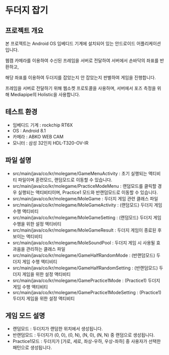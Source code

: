 # 두더지 잡기

## 프로젝트 개요
본 프로젝트는 Android OS 임베디드 기계에 설치되어 있는 안드로이드 어플리케이션입니다.

웹캠 카메라를 이용하여 수신된 프레임을 서버로 전달하여 서버에서 손바닥의 좌표를 반환하고,

해당 좌표를 이용하여 두더지를 잡았는지 안 잡았는지 판별하여 게임을 진행합니다.

프레임을 서버로 전달하기 위해 웹소켓 프로토콜을 사용하며, 서버에서 포즈 측정을 위해 Mediapipe의 Holistic을 사용합니다.

## 테스트 환경
- 임베디드 기계 : rockchip RT6X
- OS : Android 8.1
- 카메라 : ABKO WEB CAM
- 모니터 : 삼성 32인치 HDL-T320-OV-IR


## 파일 설명
- src/main/java/co/kr/molegame/GameMenuActivity : 초기 실행되는 액티비티 파일이며 훈련모드, 랜덤모드로 이동할 수 있습니다.
- src/main/java/co/kr/molegame/PracticeModeMenu : 랜덤모드를 클릭할 경우 실행되는 액티비티이며, Practice1 모드와 반랜덤모드로 이동할 수 있습니다.
- src/main/java/co/kr/molegame/MoleGame : 두더지 게임 관련 클래스 파일
- src/main/java/co/kr/molegame/MoleGameActivity : (랜덤모드) 두더지 게임 수행 액티비티
- src/main/java/co/kr/molegame/MoleGameSetting : (랜덤모드) 두더지 게임 수행을 위한 설정 액티비티
- src/main/java/co/kr/molegame/MoleGameResult : 두더지 게임이 종료된 후 보이는 액티비티
- src/main/java/co/kr/molegame/MoleSoundPool : 두더지 게임 시 사용될 효과음을 관리하는 클래스 파일
- src/main/java/co/kr/molegame/GameHalfRandomMode : (반랜덤모드) 두더지 게임 수행 액티비티
- src/main/java/co/kr/molegame/GameHalfRandomSetting : (반랜덤모드) 두더지 게임을 위한 설정 액티비티
- src/main/java/co/kr/molegame/GamePractice1Mode : (Practice1) 두더지 게임 수행 액티비티
- src/main/java/co/kr/molegame/GamePractice1ModeSetting : (Practice1) 두더지 게임을 위한 설정 액티비티

## 게임 모드 설명
- 랜덤모드 : 두더지가 랜덤한 위치에서 생성됩니다. 
- 반랜덤모드 : 두더지가 (0, 0), (0, N), (N, 0), (N, N) 중 랜덤으로 생성됩니다.
- Practice1모드 : 두더지가 [가로, 세로, 좌상-우하, 우상-좌하] 중 사용자가 선택한 패턴으로 생성됩니다.
